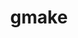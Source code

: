 ---
title: "gmake"
layout: cache
categories: [package, v0.18.0]
meta: {"versions": ["4.3"], "compilers": ["gcc@=7.5.0"], "oss": ["ubuntu18.04"], "platforms": ["linux"], "targets": ["x86_64"], "stacks": ["e4s", "root"], "num_specs": 1, "num_specs_by_stack": {"root": 1, "e4s": 1}}
spec_details: [{"hash": "ix3g3tol2xk2r2f57ibtg2txip3xh63p", "compiler": "gcc@=7.5.0", "versions": ["4.3"], "os": "ubuntu18.04", "platform": "linux", "target": "x86_64", "variants": ["~guile", "+nls"], "stacks": ["root", "e4s"], "size": "-", "tarball": "https://binaries.spack.io/releases/v0.18.0/build_cache/linux-ubuntu18.04-x86_64/gcc-7.5.0/gmake-4.3/linux-ubuntu18.04-x86_64-gcc-7.5.0-gmake-4.3-ix3g3tol2xk2r2f57ibtg2txip3xh63p.spack"}]
---